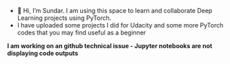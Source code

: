 - 👋 Hi, I’m Sundar. I am using this space to learn and collaborate Deep Learning projects using PyTorch.
- I have uploaded some projects I did for Udacity and some more PyTorch codes that you may find useful as a beginner

**I am working on an github technical issue - Jupyter notebooks are not displaying code outputs**
<!---
sundargthb/sundargthb is a ✨ special ✨ repository because its `README.md` (this file) appears on your GitHub profile.
You can click the Preview link to take a look at your changes.
--->
